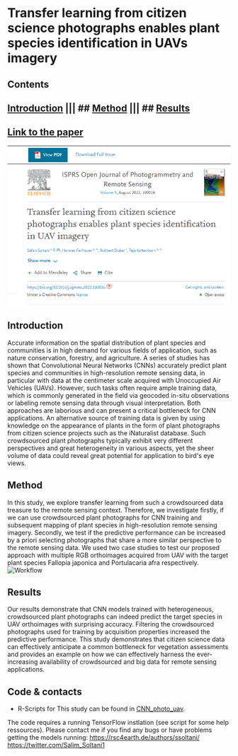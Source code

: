 # Transfer learning from citizen science photographs enables plant species identification in UAVs imagery
## Contents
## [Introduction](#Introduction) ||| ## [Method](#Method) ||| ## [Results](#Results)

## [Link to the paper](https://doi.org/10.1016/j.ophoto.2022.100016)
![Paper](https://github.com/salimsoltani28/CNN_CitizenScience_UAV_plantspeciesMapping/blob/main/Paper_header.PNG)

## Introduction
Accurate information on the spatial distribution of plant species and communities is in high demand for various fields of application, such as nature conservation, 
forestry, and agriculture. A series of studies has shown that Convolutional Neural Networks (CNNs) accurately predict plant species and communities in high-resolution remote sensing data, in particular with data at the centimeter scale acquired with Unoccupied Air Vehicles (UAVs). However, such tasks often require ample training data, which is commonly generated in the field via geocoded in-situ observations or labeling remote sensing data through visual interpretation.
Both approaches are laborious and can present a critical bottleneck for CNN applications. An alternative source of training data is given by using knowledge on the appearance of plants in the form of plant photographs from citizen science projects such as the iNaturalist database. Such crowdsourced plant photographs typically exhibit very different perspectives and great heterogeneity in various aspects, yet the sheer volume of data could reveal great potential for application to bird's eye views.




## Method
In this study, we explore transfer learning from such a crowdsourced data treasure to the remote sensing context. Therefore, we investigate firstly, if we can use crowdsourced plant photographs for CNN training and subsequent mapping of plant species in high-resolution remote sensing imagery. Secondly, we test if the predictive performance can be increased by a priori selecting photographs that share a more similar perspective to the remote sensing data. We used two case studies to test our proposed approach with multiple RGB orthoimages acquired from UAV with the target plant species Fallopia japonica and Portulacaria afra respectively. 
![Workflow](https://github.com/salimsoltani28/CNN_CitizenScience_UAV_plantspeciesMapping/blob/main/workflow.png)


## Results
Our results demonstrate that CNN models trained with heterogeneous, crowdsourced plant photographs can indeed predict the target species in UAV orthoimages with surprising accuracy. Filtering the crowdsourced photographs used for training by acquisition properties increased the predictive performance. This study demonstrates that citizen science data can effectively anticipate a common bottleneck for vegetation assessments and provides an example on how we can effectively harness the ever-increasing availability of crowdsourced and big data for remote sensing applications.


## Code & contacts
* R-Scripts for This study  can be found in [CNN_photo_uav](https://github.com/salimsoltani28/CNN_CitizenScience_UAV_plantspeciesMapping).

The code requires a running TensorFlow instlation (see script for some help ressources).
Please contact me if you find any bugs or have problems getting the models running:
https://rsc4earth.de/authors/ssoltani/     https://twitter.com/Salim_Soltani1

